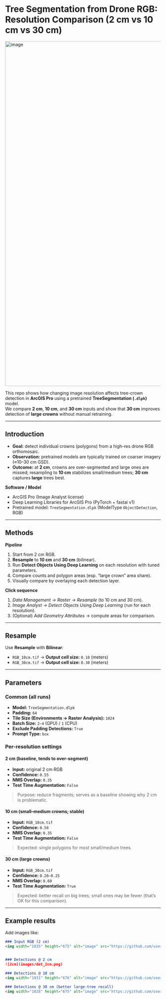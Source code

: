 # Tree Segmentation from Drone RGB: Resolution Comparison (2 cm vs 10 cm vs 30 cm)
<img width="1984" height="1115" alt="image" src="https://github.com/user-attachments/assets/c9707833-68ff-4c23-8890-aacb7083f538" />

This repo shows how changing image resolution affects tree-crown detection in **ArcGIS Pro** using a pretrained **TreeSegmentation (`.dlpk`)** model.  
We compare **2 cm**, **10 cm**, and **30 cm** inputs and show that **30 cm** improves detection of **large crowns** without manual retraining.

---

## Introduction

- **Goal:** detect individual crowns (polygons) from a high-res drone RGB orthomosaic.  
- **Observation:** pretrained models are typically trained on coarser imagery (≈10–30 cm GSD).  
- **Outcome:** at **2 cm**, crowns are over-segmented and large ones are missed; resampling to **10 cm** stabilizes small/medium trees; **30 cm** captures **large** trees best.

**Software / Model**
- ArcGIS Pro (Image Analyst license)  
- Deep Learning Libraries for ArcGIS Pro (PyTorch + fastai v1)  
- Pretrained model: `TreeSegmentation.dlpk` (ModelType `ObjectDetection`, RGB)

---

## Methods

**Pipeline**
1. Start from 2 cm RGB.  
2. **Resample** to **10 cm** and **30 cm** (bilinear).  
3. Run **Detect Objects Using Deep Learning** on each resolution with tuned parameters.  
4. Compare counts and polygon areas (esp. “large crown” area share).  
5. Visually compare by overlaying each detection layer.

**Click sequence**
1. *Data Management → Raster → Resample* (to 10 cm and 30 cm).  
2. *Image Analyst → Detect Objects Using Deep Learning* (run for each resolution).  
3. (Optional) *Add Geometry Attributes* → compute areas for comparison.  

---

## Resample

Use **Resample** with **Bilinear**:

- `RGB_10cm.tif` → **Output cell size:** `0.10` (meters)  
- `RGB_30cm.tif` → **Output cell size:** `0.30` (meters)

---

## Parameters

### Common (all runs)
- **Model:** `TreeSegmentation.dlpk`  
- **Padding:** `64`  
- **Tile Size (Environments → Raster Analysis):** `1024`  
- **Batch Size:** `2–4` (GPU) / `1` (CPU)  
- **Exclude Padding Detections:** `True`  
- **Prompt Type:** `box`

### Per-resolution settings

#### 2 cm (baseline, tends to over-segment)
- **Input:** original 2 cm RGB  
- **Confidence:** `0.55`  
- **NMS Overlap:** `0.35`  
- **Test Time Augmentation:** `False`  
> Purpose: reduce fragments; serves as a baseline showing why 2 cm is problematic.

#### 10 cm (small–medium crowns; stable)
- **Input:** `RGB_10cm.tif`  
- **Confidence:** `0.50`  
- **NMS Overlap:** `0.35`  
- **Test Time Augmentation:** `False`  
> Expected: single polygons for most small/medium trees.

#### 30 cm (large crowns)
- **Input:** `RGB_30cm.tif`  
- **Confidence:** `0.20–0.25`  
- **NMS Overlap:** `0.60`  
- **Test Time Augmentation:** `True`  
> Expected: better recall on big trees; small ones may be fewer (that’s OK for this comparison).

---

## Example results

Add images like:

```md
### Input RGB (2 cm)
<img width="1035" height="675" alt="image" src="https://github.com/user-attachments/assets/846627fa-2afa-4d44-b9c3-56aa98db334e" />


### Detections @ 2 cm
![2cm](images/det_2cm.png)

### Detections @ 10 cm
<img width="1031" height="676" alt="image" src="https://github.com/user-attachments/assets/a503b326-ec39-4642-8f49-39ee0cd2c08e" />

### Detections @ 30 cm (better large-tree recall)
<img width="1028" height="675" alt="image" src="https://github.com/user-attachments/assets/b20d1d29-59e5-467f-9eb3-8f7e8e1257b6" />

